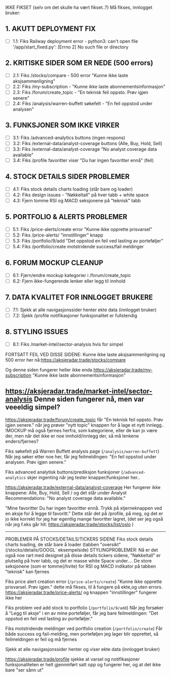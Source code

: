 IKKE FIKSET (selv om det skulle ha vært fikset..?) 
Må fikses, innlogget bruker:

## 1. AKUTT DEPLOYMENT FIX
- [ ] 1.1: Fiks Railway deployment error - python3: can't open file '/app/start_fixed.py': [Errno 2] No such file or directory

## 2. KRITISKE SIDER SOM ER NEDE (500 errors)
- [ ] 2.1: Fiks /stocks/compare - 500 error "Kunne ikke laste aksjsammenligning"
- [ ] 2.2: Fiks /my-subscription - "Kunne ikke laste abonnementsinformasjon"
- [ ] 2.3: Fiks /forum/create_topic - "En teknisk feil oppsto. Prøv igjen senere"
- [ ] 2.4: Fiks /analysis/warren-buffett søkefelt - "En feil oppstod under analysen"

## 3. FUNKSJONER SOM IKKE VIRKER
- [ ] 3.1: Fiks /advanced-analytics buttons (ingen respons)
- [ ] 3.2: Fiks /external-data/analyst-coverage buttons (Alle, Buy, Hold, Sell)
- [ ] 3.3: Fiks /external-data/analyst-coverage "No analyst coverage data available"
- [ ] 3.4: Fiks /profile favoritter viser "Du har ingen favoritter ennå" (feil)

## 4. STOCK DETAILS SIDER PROBLEMER
- [ ] 4.1: Fiks stock details charts loading (står bare og loader)
- [ ] 4.2: Fiks design issues - "Nøkkeltall" på hver tabb + white space
- [ ] 4.3: Fjern tomme RSI og MACD seksjonene på "teknisk" tabb

## 5. PORTFOLIO & ALERTS PROBLEMER
- [ ] 5.1: Fiks /price-alerts/create error "Kunne ikke opprette prisvarsel"
- [ ] 5.2: Fiks /price-alerts/ "innstillinger" knapp
- [ ] 5.3: Fiks /portfolio/9/add "Det oppstod en feil ved lasting av porteføljer"
- [ ] 5.4: Fiks /portfolio/create motstridende success/fail meldinger

## 6. FORUM MOCKUP CLEANUP
- [ ] 6.1: Fjern/endre mockup kategorier i /forum/create_topic
- [ ] 6.2: Fjern ikke-fungerende lenker eller legg til innhold

## 7. DATA KVALITET FOR INNLOGGET BRUKERE
- [ ] 7.1: Sjekk at alle navigasjonssider henter ekte data (innlogget bruker)
- [ ] 7.2: Sjekk /profile notifikasjoner funksjonalitet er fullstendig

## 8. STYLING ISSUES
- [ ] 8.1: Fiks /market-intel/sector-analysis hvis for simpel



FORTSATT FEIL VED DISSE SIDENE:
Kunne ikke laste aksjsammenligning og 500 error her nå:https://aksjeradar.trade/stocks/compare

Og denne siden fungerer heller ikke enda
https://aksjeradar.trade/my-subscription "Kunne ikke laste abonnementsinformasjon"

https://aksjeradar.trade/market-intel/sector-analysis
Denne siden fungerer nå, men var veeeldig simpel?
-

https://aksjeradar.trade/forum/create_topic
får "En teknisk feil oppsto. Prøv igjen senere." når jeg prøver "nytt topic" knappen for å lage et nytt innlegg..
!MOCKUP må også fjernes herfra, som kategoriene, eller de kan jo være der,
men når det ikke er noe innhold/innlegg der, så må lenkene enders/fjernes?

Fiks søkefelt på Warren Buffett analysis page (`/analysis/warren-buffett`) Når jeg søker etter noe her, får jeg feilmeldingen: "En feil oppstod under analysen. Prøv igjen senere."

Fiks advanced analytisk buttons/prediksjon funksjoner (`/advanced-analytics` skjer ingenting når jeg tester knapper/funksjoner her..

https://aksjeradar.trade/external-data/analyst-coverage
Her fungerer ikke knappene: Alle, Buy, Hold, Sell
/ og det står under Analyst Recommendations:
"No analyst coverage data available."

"Mine favoritter
Du har ingen favoritter ennå. Trykk på stjerneknappen ved en aksje for å legge til favoritt."
Dette står det på /profile, på meg, og det er jo ikke korrekt
for jeg har egentlig mange favoritter lagret, (det ser jeg også når jeg f.eks går hit: https://aksjeradar.trade/stocks/list/oslo )

----
PROBLEMER PÅ STOCKS/DETAILS/TICKERS SIDENE 
Fiks stock details charts loading, de står bare å loader (tabben "oversikt" (/stocks/details/GOOGL` eksempelside)
STYLINGPROBLEMER: Nå er det også noe rart med designet på disse details
tickers sidene, "Nøkkeltall" er plutselig på hver tabb, og det er masse white Space under....
De store seksjonene (som er tomme(/hvite) for RSI og MACD indikator på
tabben "teknisk" kan fjernes

Fiks price alert creation error (`/price-alerts/create`)
"Kunne ikke opprette prisvarsel. Prøv igjen." dette må fikses, til å fungere på ekte,og uten errors.
https://aksjeradar.trade/price-alerts/ og knappen "innstillinger" fungerer ikke her

Fiks problem ved add stock to portfolio (`/portfolio/9/add`)
Når jeg forsøker å "Legg til aksje" i en av mine porteføljer, får jeg bare feilmeldingen: "Det oppstod en feil ved lasting av porteføljer."

Fiks motstridende meldinger ved portfolio creation (`/portfolio/create`)
Får både success og fail-melding, men porteføljen jeg lager blir opprettet,
så feilmeldingen er feil og må fjernes



Sjekk at alle navigasjonssider henter og viser ekte data (innlogget bruker)


https://aksjeradar.trade/profile
sjekke at varsel og notifikasjoner funksjonaliteten er helt gjennmført
satt opp og fungerer her, og at det ikke bare "ser sånn ut"

